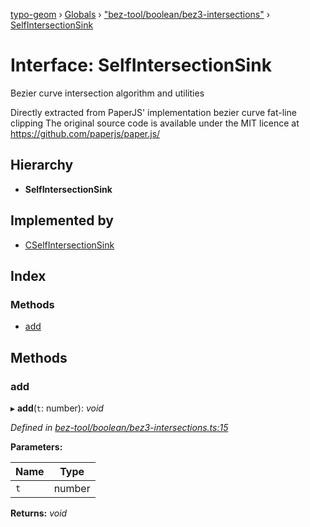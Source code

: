 [typo-geom](../README.md) › [Globals](../globals.md) › ["bez-tool/boolean/bez3-intersections"](../modules/_bez_tool_boolean_bez3_intersections_.md) › [SelfIntersectionSink](_bez_tool_boolean_bez3_intersections_.selfintersectionsink.md)

# Interface: SelfIntersectionSink

Bezier curve intersection algorithm and utilities

Directly extracted from PaperJS' implementation bezier curve fat-line clipping
The original source code is available under the MIT licence at
https://github.com/paperjs/paper.js/

## Hierarchy

* **SelfIntersectionSink**

## Implemented by

* [CSelfIntersectionSink](../classes/_bez_tool_boolean_intersections_.cselfintersectionsink.md)

## Index

### Methods

* [add](_bez_tool_boolean_bez3_intersections_.selfintersectionsink.md#add)

## Methods

###  add

▸ **add**(`t`: number): *void*

*Defined in [bez-tool/boolean/bez3-intersections.ts:15](https://github.com/be5invis/typo-geom/blob/9ebaae4/src/bez-tool/boolean/bez3-intersections.ts#L15)*

**Parameters:**

Name | Type |
------ | ------ |
`t` | number |

**Returns:** *void*
